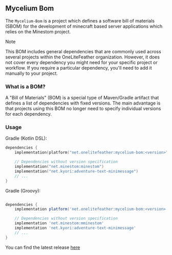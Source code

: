 ## Mycelium Bom

The `Mycelium-Bom` is a project which defines a software bill of materials (SBOM) for the development of minecraft based
server applications which relies on the Minestom project.

> [!NOTE]
> This BOM includes general dependencies that are commonly used across several projects within the OneLiteFeather
> organization.
> However, it does not cover every dependency you might need for your specific project or workflow.
> If you require a particular dependency, you'll need to add it manually to your project.

### What is a BOM?

A "Bill of Materials" (BOM) is a special type of Maven/Gradle artifact that defines a list of dependencies with fixed
versions. The main advantage is that projects using this BOM no longer need to specify individual versions for each
dependency.

### Usage

Gradle (Kotlin DSL):

```kotlin
dependencies {
    implementation(platform("net.onelitefeather:mycelium-bom:<version>"))

    // Dependencies without version specification
    implementation("net.minestom:minestom")
    implementation("net.kyori:adventure-text-minimessage")
    // ...
}
```

Gradle (Groovy):

```groovy

dependencies {
    implementation platform('net.onelitefeather:mycelium-bom:<version>')

    // Dependencies without version specification
    implementation 'net.minestom:mminestom'
    implementation 'net.kyori:adventure-text-minimessage'
    // ...
}
```

You can find the latest release [here](https://github.com/OneLiteFeatherNET/Mycelium-bom/releases)